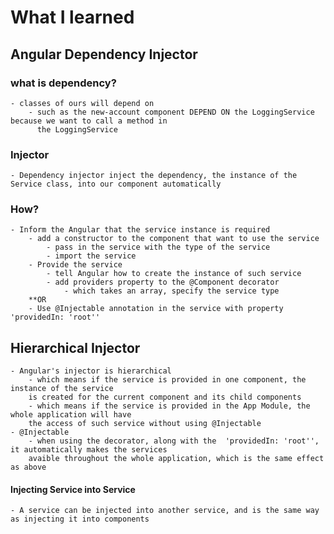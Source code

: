 # What I learned
## Angular Dependency Injector
### what is dependency?
    - classes of ours will depend on
        - such as the new-account component DEPEND ON the LoggingService because we want to call a method in
          the LoggingService
### Injector
    - Dependency injector inject the dependency, the instance of the Service class, into our component automatically

### How?
    - Inform the Angular that the service instance is required
        - add a constructor to the component that want to use the service
            - pass in the service with the type of the service
            - import the service
        - Provide the service
            - tell Angular how to create the instance of such service
            - add providers property to the @Component decorator
                - which takes an array, specify the service type
        **OR
        - Use @Injectable annotation in the service with property 'providedIn: 'root''
## Hierarchical Injector
    - Angular's injector is hierarchical
        - which means if the service is provided in one component, the instance of the service
        is created for the current component and its child components
        - which means if the service is provided in the App Module, the whole application will have
        the access of such service without using @Injectable
    - @Injectable
        - when using the decorator, along with the  'providedIn: 'root'', it automatically makes the services
        avaible throughout the whole application, which is the same effect as above

#### Injecting Service into Service
    - A service can be injected into another service, and is the same way as injecting it into components